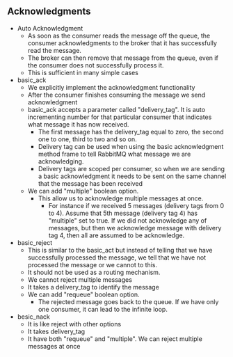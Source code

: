 ﻿## Acknowledgments

- Auto Acknowledgment
	- As soon as the consumer reads the message off the queue, the consumer acknowledgments to the broker that it has successfully read the message.
	- The broker can then remove that message from the queue, even if the consumer does not successfully process it.
	- This is sufficient in many simple cases
- basic_ack
	- We explicitly implement the acknowledgment functionality
	- After the consumer finishes consuming the message we send acknowledgment
	- basic_ack accepts a parameter called "delivery_tag". It is auto incrementing number for that particular consumer that indicates what message it has now received.
		- The first message has the delivery_tag equal to zero, the second one to one, third to two and so on.
		- Delivery tag can be used when using the basic acknowledgment method frame to tell RabbitMQ what message we are acknowledging.
		- Delivery tags are scoped per consumer, so when we are sending a basic acknowledgment it needs to be sent on the same channel that the message has been received
	- We can add "multiple" boolean option. 
		- This allow us to acknowledge multiple messages at once. 
			- For instance if we received 5 messages (delivery tags from 0 to 4). Assume that 5th message (delivery tag 4) has "multiple" set to true. If we did not acknowledge any of messages, but then we acknowledge message with delivery tag 4, then all are assumed to be acknowledge.
- basic_reject 
	- This is similar to the basic_act but instead of telling that we have successfully processed the message, we tell that we have not processed the message or we cannot to this.
	- It should not be used as a routing mechanism.
	- We cannot reject multiple messages
	- It takes a delivery_tag to identify the message 
	- We can add "requeue" boolean option. 
		- The rejected message goes back to the queue. If we have only one consumer, it can lead to the infinite loop.
- besic_nack
	- It is like reject with other options
	- It takes delivery_tag
	- It have both "requeue" and "multiple". We can reject multiple messages at once